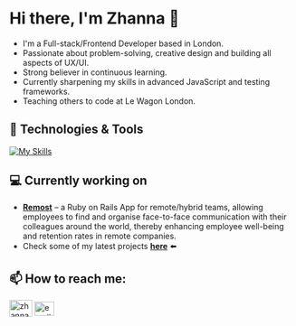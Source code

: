 # Hi there, I'm Zhanna 👋
- I'm a Full-stack/Frontend Developer based in London. 
- Passionate about problem-solving, creative design and building all aspects of UX/UI. 
- Strong believer in continuous learning.
- Currently sharpening my skills in advanced JavaScript and testing frameworks.
- Teaching others to code at Le Wagon London.

## 🔧 Technologies & Tools
[![My Skills](https://skillicons.dev/icons?i=js,html,css,ruby,rails,sass,heroku,react,redux,postgres,git,github)](https://skillicons.dev)

## 💻 Currently working on 
- [**Remost**](https://www.remost.io/) – a Ruby on Rails App for remote/hybrid teams, allowing employees to find and organise face-to-face communication with their colleagues around the world, thereby enhancing employee well-being and retention rates in remote companies.
- Check some of my latest projects [**here**](https://troopl.com/janedoronina) ⬅️

## 📫 How to reach me: 
<p align="left">
<a href="https://linkedin.com/in/zhanna-doronina" target="blank"><img align="center" src="https://raw.githubusercontent.com/rahuldkjain/github-profile-readme-generator/master/src/images/icons/Social/linked-in-alt.svg" alt="zhanna-doronina" height="30" width="40" /></a>
<a href="mailto:doronina.jane.work@gmail.com" target="blank"><img align="center" src="https://upload.wikimedia.org/wikipedia/commons/7/7e/Gmail_icon_%282020%29.svg" alt="email" height="25" width="35" /></a>
</p>
